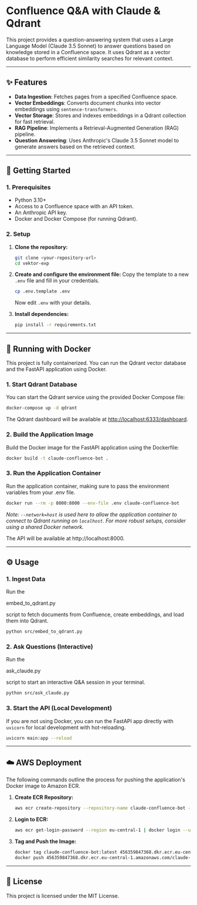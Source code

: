 # Confluence Q&A with Claude & Qdrant

This project provides a question-answering system that uses a Large Language Model (Claude 3.5 Sonnet) to answer questions based on knowledge stored in a Confluence space. It uses Qdrant as a vector database to perform efficient similarity searches for relevant context.

---

## ✨ Features

-   **Data Ingestion**: Fetches pages from a specified Confluence space.
-   **Vector Embeddings**: Converts document chunks into vector embeddings using `sentence-transformers`.
-   **Vector Storage**: Stores and indexes embeddings in a Qdrant collection for fast retrieval.
-   **RAG Pipeline**: Implements a Retrieval-Augmented Generation (RAG) pipeline.
-   **Question Answering**: Uses Anthropic's Claude 3.5 Sonnet model to generate answers based on the retrieved context.

---

## 🚀 Getting Started

### 1. Prerequisites

-   Python 3.10+
-   Access to a Confluence space with an API token.
-   An Anthropic API key.
-   Docker and Docker Compose (for running Qdrant).

### 2. Setup

1.  **Clone the repository:**
    ```bash
    git clone <your-repository-url>
    cd vektor-exp
    ```
2.  **Create and configure the environment file:**
    Copy the template to a new `.env` file and fill in your credentials.
    ```bash
    cp .env.template .env
    ```
    Now edit `.env` with your details.

3.  **Install dependencies:**
    ```bash
    pip install -r requirements.txt
    ```

---
## 🐳 Running with Docker

This project is fully containerized. You can run the Qdrant vector database and the FastAPI application using Docker.

### 1. Start Qdrant Database
You can start the Qdrant service using the provided Docker Compose file:
```bash
docker-compose up -d qdrant
```
The Qdrant dashboard will be available at [http://localhost:6333/dashboard](http://localhost:6333/dashboard).

### 2. Build the Application Image
Build the Docker image for the FastAPI application using the Dockerfile:
```bash
docker build -t claude-confluence-bot .
```

### 3. Run the Application Container
Run the application container, making sure to pass the environment variables from your .env file.
```bash
docker run --rm -p 8000:8000 --env-file .env claude-confluence-bot
```
*Note: `--network=host` is used here to allow the application container to connect to Qdrant running on `localhost`. For more robust setups, consider using a shared Docker network.*

The API will be available at http://localhost:8000.

---

## ⚙️ Usage

### 1. Ingest Data
Run the 

embed_to_qdrant.py

 script to fetch documents from Confluence, create embeddings, and load them into Qdrant.
```bash
python src/embed_to_qdrant.py
```

### 2. Ask Questions (Interactive)
Run the 

ask_claude.py

 script to start an interactive Q&A session in your terminal.
```bash
python src/ask_claude.py
```

### 3. Start the API (Local Development)
If you are not using Docker, you can run the FastAPI app directly with `uvicorn` for local development with hot-reloading.
```bash
uvicorn main:app --reload
```

---
## ☁️ AWS Deployment

The following commands outline the process for pushing the application's Docker image to Amazon ECR.

1.  **Create ECR Repository:**
    ```bash
    aws ecr create-repository --repository-name claude-confluence-bot --region eu-central-1
    ```
2.  **Login to ECR:**
    ```bash
    aws ecr get-login-password --region eu-central-1 | docker login --username AWS --password-stdin 456359847368.dkr.ecr.eu-central-1.amazonaws.com
    ```
3.  **Tag and Push the Image:**
    ```bash
    docker tag claude-confluence-bot:latest 456359847368.dkr.ecr.eu-central-1.amazonaws.com/claude-confluence-bot:latest
    docker push 456359847368.dkr.ecr.eu-central-1.amazonaws.com/claude-confluence-bot:latest
    ```

---
## 📝 License

This project is licensed under the MIT License.
